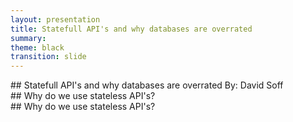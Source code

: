 ```yaml
---
layout: presentation
title: Statefull API's and why databases are overrated
summary: 
theme: black
transition: slide
---
```


<section data-markdown>
	## Statefull API's and why databases are overrated
	By: David Soff
</section>

<section data-markdown>
	## Why do we use stateless API's?
</section>

<section data-markdown>
	## Why do we use stateless API's?
</section>

